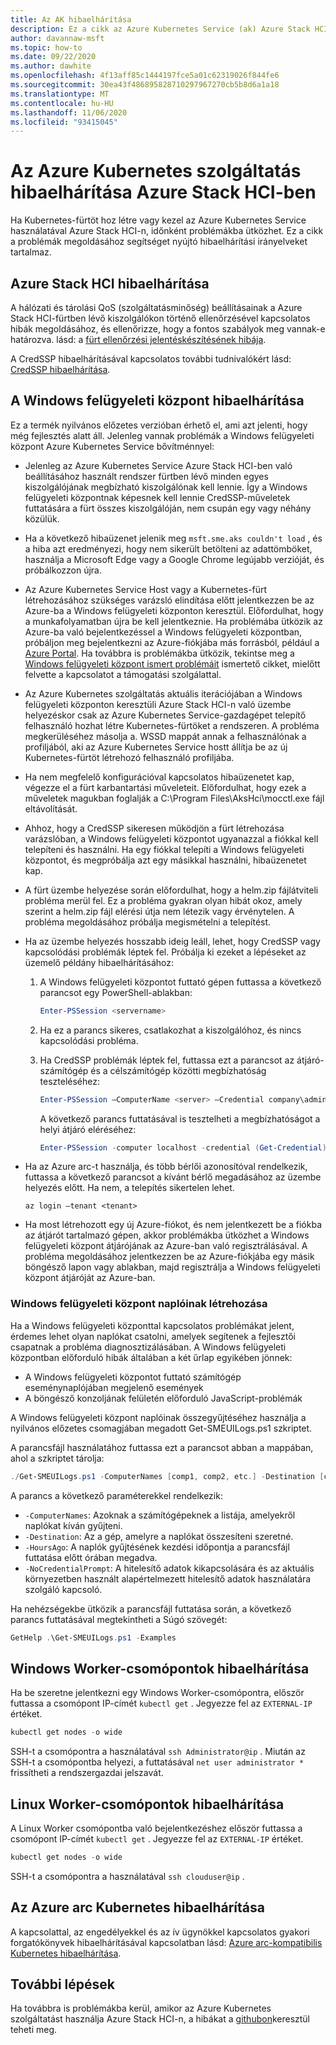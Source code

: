 ```yaml
---
title: Az AK hibaelhárítása
description: Ez a cikk az Azure Kubernetes Service (ak) Azure Stack HCI-ben történő hibaelhárításával kapcsolatos információkat tartalmaz.
author: davannaw-msft
ms.topic: how-to
ms.date: 09/22/2020
ms.author: dawhite
ms.openlocfilehash: 4f13aff85c1444197fce5a01c62319026f844fe6
ms.sourcegitcommit: 30ea43f486895828710297967270cb5b8d6a1a18
ms.translationtype: MT
ms.contentlocale: hu-HU
ms.lasthandoff: 11/06/2020
ms.locfileid: "93415045"
---
```

# <a name="troubleshooting-azure-kubernetes-service-on-azure-stack-hci"></a>Az Azure Kubernetes szolgáltatás hibaelhárítása Azure Stack HCI-ben

Ha Kubernetes-fürtöt hoz létre vagy kezel az Azure Kubernetes Service használatával Azure Stack HCI-n, időnként problémákba ütközhet. Ez a cikk a problémák megoldásához segítséget nyújtó hibaelhárítási irányelveket tartalmaz.

## <a name="troubleshooting-azure-stack-hci"></a>Azure Stack HCI hibaelhárítása
A hálózati és tárolási QoS (szolgáltatásminőség) beállításainak a Azure Stack HCI-fürtben lévő kiszolgálókon történő ellenőrzésével kapcsolatos hibák megoldásához, és ellenőrizze, hogy a fontos szabályok meg vannak-e határozva. lásd: a [fürt ellenőrzési jelentéskészítésének hibája](../hci/manage/validate-qos.md).

A CredSSP hibaelhárításával kapcsolatos további tudnivalókért lásd: [CredSSP hibaelhárítása](../hci/manage/troubleshoot-credssp.md).

## <a name="troubleshooting-windows-admin-center"></a>A Windows felügyeleti központ hibaelhárítása
Ez a termék nyilvános előzetes verzióban érhető el, ami azt jelenti, hogy még fejlesztés alatt áll. Jelenleg vannak problémák a Windows felügyeleti központ Azure Kubernetes Service bővítménnyel: 
* Jelenleg az Azure Kubernetes Service Azure Stack HCI-ben való beállításához használt rendszer fürtben lévő minden egyes kiszolgálójának megbízható kiszolgálónak kell lennie. Így a Windows felügyeleti központnak képesnek kell lennie CredSSP-műveletek futtatására a fürt összes kiszolgálóján, nem csupán egy vagy néhány közülük. 
* Ha a következő hibaüzenet jelenik meg `msft.sme.aks couldn't load` , és a hiba azt eredményezi, hogy nem sikerült betölteni az adattömböket, használja a Microsoft Edge vagy a Google Chrome legújabb verzióját, és próbálkozzon újra.
* Az Azure Kubernetes Service Host vagy a Kubernetes-fürt létrehozásához szükséges varázsló elindítása előtt jelentkezzen be az Azure-ba a Windows felügyeleti központon keresztül. Előfordulhat, hogy a munkafolyamatban újra be kell jelentkeznie. Ha problémába ütközik az Azure-ba való bejelentkezéssel a Windows felügyeleti központban, próbáljon meg bejelentkezni az Azure-fiókjába más forrásból, például a [Azure Portal](https://portal.azure.com/). Ha továbbra is problémákba ütközik, tekintse meg a [Windows felügyeleti központ ismert problémáit](/windows-server/manage/windows-admin-center/support/known-issues) ismertető cikket, mielőtt felvette a kapcsolatot a támogatási szolgálattal.
* Az Azure Kubernetes szolgáltatás aktuális iterációjában a Windows felügyeleti központon keresztüli Azure Stack HCI-n való üzembe helyezéskor csak az Azure Kubernetes Service-gazdagépet telepítő felhasználó hozhat létre Kubernetes-fürtöket a rendszeren. A probléma megkerüléséhez másolja a. WSSD mappát annak a felhasználónak a profiljából, aki az Azure Kubernetes Service hostt állítja be az új Kubernetes-fürtöt létrehozó felhasználó profiljába.
* Ha nem megfelelő konfigurációval kapcsolatos hibaüzenetet kap, végezze el a fürt karbantartási műveleteit. Előfordulhat, hogy ezek a műveletek magukban foglalják a C:\Program Files\AksHci\mocctl.exe fájl eltávolítását.
* Ahhoz, hogy a CredSSP sikeresen működjön a fürt létrehozása varázslóban, a Windows felügyeleti központot ugyanazzal a fiókkal kell telepíteni és használni. Ha egy fiókkal telepíti a Windows felügyeleti központot, és megpróbálja azt egy másikkal használni, hibaüzenetet kap.
* A fürt üzembe helyezése során előfordulhat, hogy a helm.zip fájlátviteli probléma merül fel. Ez a probléma gyakran olyan hibát okoz, amely szerint a helm.zip fájl elérési útja nem létezik vagy érvénytelen. A probléma megoldásához próbálja megismételni a telepítést.
* Ha az üzembe helyezés hosszabb ideig leáll, lehet, hogy CredSSP vagy kapcsolódási problémák léptek fel. Próbálja ki ezeket a lépéseket az üzemelő példány hibaelhárításához: 
    1.  A Windows felügyeleti központot futtató gépen futtassa a következő parancsot egy PowerShell-ablakban: 
          ```PowerShell
          Enter-PSSession <servername>
          ```
    2.  Ha ez a parancs sikeres, csatlakozhat a kiszolgálóhoz, és nincs kapcsolódási probléma.
    
    3.  Ha CredSSP problémák léptek fel, futtassa ezt a parancsot az átjáró-számítógép és a célszámítógép közötti megbízhatóság teszteléséhez: 
          ```PowerShell
          Enter-PSSession –ComputerName <server> –Credential company\administrator –Authentication CredSSP
          ``` 
        A következő parancs futtatásával is tesztelheti a megbízhatóságot a helyi átjáró eléréséhez: 
          ```PowerShell
          Enter-PSSession -computer localhost -credential (Get-Credential)
          ``` 
* Ha az Azure arc-t használja, és több bérlői azonosítóval rendelkezik, futtassa a következő parancsot a kívánt bérlő megadásához az üzembe helyezés előtt. Ha nem, a telepítés sikertelen lehet.

   ```Azure CLI
   az login –tenant <tenant>
   ```
* Ha most létrehozott egy új Azure-fiókot, és nem jelentkezett be a fiókba az átjárót tartalmazó gépen, akkor problémákba ütközhet a Windows felügyeleti központ átjárójának az Azure-ban való regisztrálásával. A probléma megoldásához jelentkezzen be az Azure-fiókjába egy másik böngésző lapon vagy ablakban, majd regisztrálja a Windows felügyeleti központ átjáróját az Azure-ban.

### <a name="creating-windows-admin-center-logs"></a>Windows felügyeleti központ naplóinak létrehozása
Ha a Windows felügyeleti központtal kapcsolatos problémákat jelent, érdemes lehet olyan naplókat csatolni, amelyek segítenek a fejlesztői csapatnak a probléma diagnosztizálásában. A Windows felügyeleti központban előforduló hibák általában a két űrlap egyikében jönnek: 
- A Windows felügyeleti központot futtató számítógép eseménynaplójában megjelenő események 
- A böngésző konzoljának felületén előforduló JavaScript-problémák 

A Windows felügyeleti központ naplóinak összegyűjtéséhez használja a nyilvános előzetes csomagjában megadott Get-SMEUILogs.ps1 szkriptet. 
 
A parancsfájl használatához futtassa ezt a parancsot abban a mappában, ahol a szkriptet tárolja: 
 
```PowerShell
./Get-SMEUILogs.ps1 -ComputerNames [comp1, comp2, etc.] -Destination [comp3] -HoursAgo [48] -NoCredentialPrompt
```
 
A parancs a következő paraméterekkel rendelkezik:
 
* `-ComputerNames`: Azoknak a számítógépeknek a listája, amelyekről naplókat kíván gyűjteni.
* `-Destination`: Az a gép, amelyre a naplókat összesíteni szeretné.
* `-HoursAgo`: A naplók gyűjtésének kezdési időpontja a parancsfájl futtatása előtt órában megadva.
* `-NoCredentialPrompt`: A hitelesítő adatok kikapcsolására és az aktuális környezetben használt alapértelmezett hitelesítő adatok használatára szolgáló kapcsoló.
 
Ha nehézségekbe ütközik a parancsfájl futtatása során, a következő parancs futtatásával megtekintheti a Súgó szövegét: 
 
```PowerShell
GetHelp .\Get-SMEUILogs.ps1 -Examples
```

## <a name="troubleshooting-windows-worker-nodes"></a>Windows Worker-csomópontok hibaelhárítása 
Ha be szeretne jelentkezni egy Windows Worker-csomópontra, először futtassa a csomópont IP-címét `kubectl get` . Jegyezze fel az `EXTERNAL-IP` értéket.

```PowerShell
kubectl get nodes -o wide
``` 
SSH-t a csomópontra a használatával `ssh Administrator@ip` . Miután az SSH-t a csomópontba helyezi, a futtatásával `net user administrator *` frissítheti a rendszergazdai jelszavát. 

## <a name="troubleshooting-linux-worker-nodes"></a>Linux Worker-csomópontok hibaelhárítása 
A Linux Worker csomópontba való bejelentkezéshez először futtassa a csomópont IP-címét `kubectl get` . Jegyezze fel az `EXTERNAL-IP` értéket.

```PowerShell
kubectl get nodes -o wide
``` 
SSH-t a csomópontra a használatával `ssh clouduser@ip` . 

## <a name="troubleshooting-azure-arc-kubernetes"></a>Az Azure arc Kubernetes hibaelhárítása
A kapcsolattal, az engedélyekkel és az ív ügynökkel kapcsolatos gyakori forgatókönyvek hibaelhárításával kapcsolatban lásd: [Azure arc-kompatibilis Kubernetes hibaelhárítása](/azure/azure-arc/kubernetes/troubleshooting).

## <a name="next-steps"></a>További lépések
Ha továbbra is problémákba kerül, amikor az Azure Kubernetes szolgáltatást használja Azure Stack HCI-n, a hibákat a [githubon](https://aka.ms/aks-hci-issues)keresztül teheti meg.